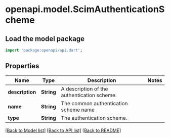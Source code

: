 # openapi.model.ScimAuthenticationScheme

## Load the model package
```dart
import 'package:openapi/api.dart';
```

## Properties
Name | Type | Description | Notes
------------ | ------------- | ------------- | -------------
**description** | **String** | A description of the authentication scheme. | 
**name** | **String** | The common authentication scheme name | 
**type** | **String** | The authentication scheme. | 

[[Back to Model list]](../README.md#documentation-for-models) [[Back to API list]](../README.md#documentation-for-api-endpoints) [[Back to README]](../README.md)


